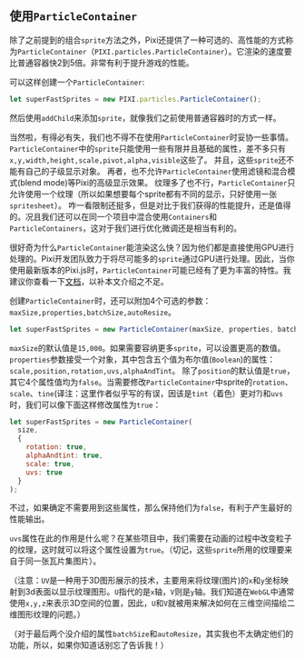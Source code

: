 ## 使用`ParticleContainer`

除了之前提到的组合`sprite`方法之外，Pixi还提供了一种可选的、高性能的方式称为`ParticleContainer`（`PIXI.particles.ParticleContainer`）。它渲染的速度要比普通容器快2到5倍。非常有利于提升游戏的性能。

可以这样创建一个`ParticleContainer`:

```js
let superFastSprites = new PIXI.particles.ParticleContainer();
```

然后使用`addChild`来添加`sprite`，就像我们之前使用普通容器时的方式一样。

当然啦，有得必有失，我们也不得不在使用`ParticleContainer`时妥协一些事情。
`ParticleContainer`中的`sprite`只能使用一些有限并且基础的属性，差不多只有`x,y,width,height,scale,pivot,alpha,visible`这些了。
并且，这些`sprite`还不能有自己的子级显示对象。
再者，也不允许`ParticleContainer`使用滤镜和混合模式(blend mode)等Pixi的高级显示效果。
纹理多了也不行，`ParticleContainer`只允许使用一个纹理（所以如果想要每个sprite都有不同的显示，只好使用一张`spritesheet`）。
咋一看限制还挺多，但是对比于我们获得的性能提升，还是值得的。况且我们还可以在同一个项目中混合使用`Containers`和`ParticleContainers`，这对于我们进行优化微调还是相当有利的。

很好奇为什么`ParticleContainer`能渲染这么快？因为他们都是直接使用GPU进行处理的。Pixi开发团队致力于将尽可能多的`sprite`通过GPU进行处理。因此，当你使用最新版本的Pixi.js时，`ParticleContainer`可能已经有了更为丰富的特性。我建议你查看一下[文档](http://pixijs.download/release/docs/PIXI.particles.ParticleContainer.html)，以补本文介绍之不足。

创建`ParticleContainer`时，还可以附加4个可选的参数：`maxSize,properties,batchSize,autoResize`。

```js
let superFastSprites = new ParticleContainer(maxSize, properties, batchSize, autoResize);
```

`maxSize`的默认值是`15,000`。如果需要容纳更多`sprite`，可以设置更高的数值。
`properties`参数接受一个对象，其中包含五个值为布尔值(`Boolean`)的属性：`scale,position,rotation,uvs,alphaAndTint`。
除了`position`的默认值是`true`，其它4个属性值均为`false`。当需要修改`ParticleContainer`中sprite的`rotation`、`scale`、`tine`(译注：这里作者似乎写的有误，因该是`tint`（着色）更对?)和`uvs`时，我们可以像下面这样修改属性为`true`：

```js
let superFastSprites = new ParticleContainer(
  size,
  {
    rotation: true,
    alphaAndtint: true,
    scale: true,
    uvs: true
  }
);
```

不过，如果确定不需要用到这些属性，那么保持他们为`false`，有利于产生最好的性能输出。

`uvs`属性在此的作用是什么呢？在某些项目中，我们需要在动画的过程中改变粒子的纹理，这时就可以将这个属性设置为`true`。（切记，这些`sprite`所用的纹理要来自于同一张瓦片集图片）。

（注意：`UV`是一种用于3D图形展示的技术，主要用来将纹理(图片)的`x`和`y`坐标映射到3d表面以显示纹理图形。`U`指代的是`x`轴，`V`则是`y`轴。我们知道在`WebGL`中通常使用`x,y,z`来表示3D空间的位置，因此，`U`和`V`就被用来解决如何在三维空间描绘二维图形纹理的问题。）

（对于最后两个没介绍的属性`batchSize`和`autoResize`，其实我也不太确定他们的功能，所以，如果你知道话别忘了告诉我！）